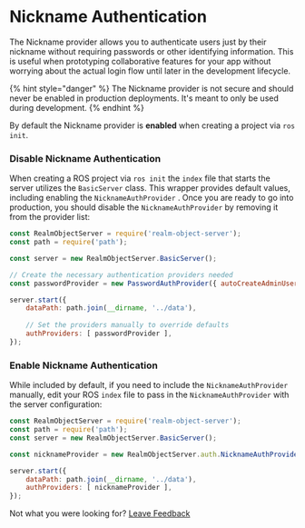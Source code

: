 # Nickname Authentication

The Nickname provider allows you to authenticate users just by their nickname without requiring passwords or other identifying information. This is useful when prototyping collaborative features for your app without worrying about the actual login flow until later in the development lifecycle.

{% hint style="danger" %}
The Nickname provider is not secure and should never be enabled in production deployments. It's meant to only be used during development.
{% endhint %}

By default the Nickname provider is **enabled** when creating a project via `ros init`.

### Disable Nickname Authentication

When creating a ROS project via `ros init` the `index` file that starts the server utilizes the `BasicServer` class. This wrapper provides default values, including enabling the `NicknameAuthProvider` . Once you are ready to go into production, you should disable the `NicknameAuthProvider` by removing it from the provider list:

```javascript
const RealmObjectServer = require('realm-object-server');
const path = require('path');

const server = new RealmObjectServer.BasicServer();

// Create the necessary authentication providers needed
const passwordProvider = new PasswordAuthProvider({ autoCreateAdminUser: true });

server.start({
    dataPath: path.join(__dirname, '../data'),
    
    // Set the providers manually to override defaults
    authProviders: [ passwordProvider ],
});
```

### Enable Nickname Authentication

While included by default, if you need to include the `NicknameAuthProvider` manually, edit your ROS `index` file to pass in the `NicknameAuthProvider` with the server configuration:

```javascript
const RealmObjectServer = require('realm-object-server');
const path = require('path');
const server = new RealmObjectServer.BasicServer();

const nicknameProvider = new RealmObjectServer.auth.NicknameAuthProvider();

server.start({
    dataPath: path.join(__dirname, '../data'),
    authProviders: [ nicknameProvider ],
});
```

Not what you were looking for? [Leave Feedback](https://realm3.typeform.com/to/A4guM3) 

